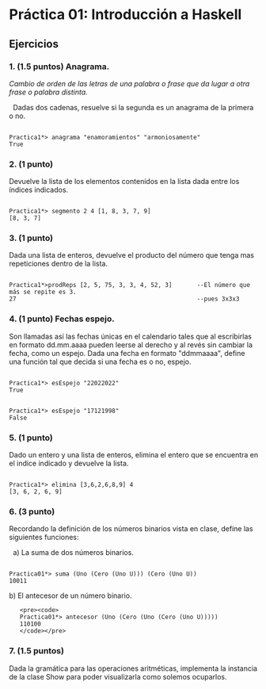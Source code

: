 # Práctica 01: Introducción a Haskell
## Ejercicios
### 1. (1.5 puntos) **Anagrama.**
*Cambio de orden de las letras de una palabra o frase que da lugar a otra
frase o palabra distinta.*


&nbsp;
Dadas dos cadenas, resuelve si la segunda es un anagrama de la primera o no.
<pre><code>
Practica1*> anagrama "enamoramientos" "armoniosamente"
True
</code></pre>

### 2. (1 punto)
Devuelve la lista de los elementos contenidos en la lista dada entre los
índices indicados.
<pre><code>
Practica1*> segmento 2 4 [1, 8, 3, 7, 9]
[8, 3, 7]
</code></pre>

### 3. (1 punto)
Dada una lista de enteros, devuelve el producto del número que tenga mas
repeticiones dentro de la lista.
<pre><code>
Practica1*>prodReps [2, 5, 75, 3, 3, 4, 52, 3]       --El número que más se repite es 3.
27                                                   --pues 3x3x3
</code></pre>

### 4. (1 punto) **Fechas espejo.**
Son llamadas así las fechas únicas en el calendario tales que al escribirlas
en formato dd.mm.aaaa pueden leerse al derecho y al revés sin cambiar la fecha,
como un espejo. Dada una fecha en formato "ddmmaaaa", define una función tal
que decida si una fecha es o no, espejo.
<pre><code>
Practica1*> esEspejo "22022022"
True
</code></pre>
<pre><code>
Practica1*> esEspejo "17121998"
False
</code></pre>

### 5. (1 punto)
Dado un entero y una lista de enteros, elimina el entero que se encuentra en el
indice indicado y devuelve la lista.
<pre><code>
Practica1*> elimina [3,6,2,6,8,9] 4
[3, 6, 2, 6, 9]
</code></pre>

### 6. (3 punto)
Recordando la definición de los números binarios vista en clase, define las siguientes
funciones:


&nbsp;
a) La suma de dos números binarios.

<pre><code>
Practica01*> suma (Uno (Cero (Uno U))) (Cero (Uno U))
10011
</code></pre>

b) El antecesor de un número binario.

       <pre><code>
       Practica01*> antecesor (Uno (Cero (Uno (Cero (Uno U)))))
       110100
       </code></pre>

### 7. (1.5 puntos)
Dada la gramática para las operaciones aritméticas, implementa la instancia de la clase
Show para poder visualizarla como solemos ocuparlos.